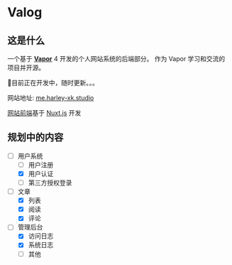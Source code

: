 # Valog

## 这是什么

一个基于 [**Vapor**](https://vapor.codes/) 4 开发的个人网站系统的后端部分。
作为 Vapor 学习和交流的项目并开源。

🚧目前正在开发中，随时更新。。。

网站地址: [me.harley-xk.studio](https://valog.harley-xk.studio/)

[网站前端](https://github.com/Harley-xk/nuxt-pages)基于 [Nuxt.js](https://zh.nuxtjs.org/) 开发

## 规划中的内容

- [ ] 用户系统
  - [ ] 用户注册
  - [x] 用户认证
  - [ ] 第三方授权登录
- [ ] 文章
  - [x] 列表
  - [x] 阅读
  - [x] 评论
- [ ] 管理后台
  - [x] 访问日志
  - [x] 系统日志
  - [ ] 其他
